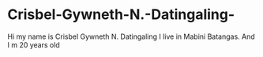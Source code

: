 # Crisbel-Gywneth-N.-Datingaling-
Hi my name is Crisbel Gywneth N. Datingaling I live in Mabini Batangas. And I m 20 years old
